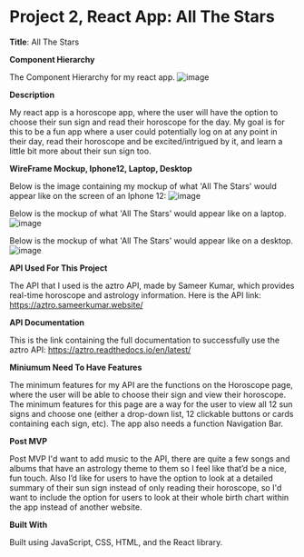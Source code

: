 # Project 2, React App: All The Stars

**Title**: All The Stars

**Component Hierarchy**

The Component Hierarchy for my react app.
![image](https://user-images.githubusercontent.com/105788615/180797012-b8a6b883-dd96-49cc-a46c-6dbdcbae9e78.png)


**Description**

My react app is a horoscope app, where the user will have the option to choose their sun sign and read their horoscope for the day. My goal is for this to be a fun app where a user could potentially log on at any point in their day, read their horoscope and be excited/intrigued by it, and learn a little bit more about their sun sign too.

**WireFrame Mockup, Iphone12, Laptop, Desktop**

Below is the image containing my mockup of what 'All The Stars' would appear like on the screen of an Iphone 12: ![image](https://user-images.githubusercontent.com/105788615/180793409-be40611f-c0dc-4256-8d08-931058338715.png)


Below is the mockup of what 'All The Stars' would appear like on a laptop.
![image](https://user-images.githubusercontent.com/105788615/180792991-66a3c73b-cc30-471f-a42f-b5877669a292.png)


Below is the mockup of what 'All The Stars' would appear like on a desktop.
![image](https://user-images.githubusercontent.com/105788615/180795523-2ece1e55-99be-47b5-adcb-2af4dc0ded5b.png)


**API Used For This Project**

The API that I used is the aztro API, made by Sameer Kumar, which provides real-time horoscope and astrology information. Here is the API link: https://aztro.sameerkumar.website/

**API Documentation**

This is the link containing the full documentation to successfully use the aztro API: https://aztro.readthedocs.io/en/latest/

**Miniumum Need To Have Features**

The minimum features for my API are the functions on the Horoscope page, where the user will be able to choose their sign and view their horoscope. The minimum features for this page are a way for the user to view all 12 sun signs and choose one (either a drop-down list, 12 clickable buttons or cards containing each sign, etc). The app also needs a function Navigation Bar.

**Post MVP**

Post MVP I'd  want to add music to the API, there are quite a few songs and albums that have an astrology theme to them so I feel like that’d be a nice, fun touch. Also I’d like for users to have the option to look at a detailed summary of their sun sign instead of only reading their horoscope, so I'd want to include the option for users to look at their whole birth chart within the app instead of another website.


**Built With**

Built using JavaScript, CSS, HTML, and the React library.
